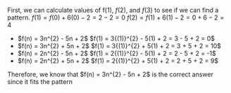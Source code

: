 First, we can calculate values of f$(1)$, $f(2)$, and $f(3)$ to see if we can find a pattern.
$f(1) = f(0) + 6(0) - 2 = 2 - 2 = 0$
$f(2) = f(1) + 6(1) - 2 = 0 + 6 - 2 = 4$

<ul>
<li> $f(n) = 3n^{2} - 5n + 2$
$f(1) = 3{(1)}^{2} - 5(1) + 2 = 3 - 5 + 2 = 0$
<li> $f(n) = 3n^{2} + 5n + 2$
$f(1) = 3{(1)}^{2} + 5(1) + 2 = 3 + 5 + 2 = 10$
<li> $f(n) = 2n^{2} - 5n + 2$
$f(1) = 2{(1)}^{2} - 5(1) + 2 = 2 - 5 + 2 = -1$
<li> $f(n) = 2n^{2} + 5n + 2$
$f(1) = 2{(1)}^{2} + 5(1) + 2 = 2 + 5 + 2 = 9$
</ul>
Therefore, we know that $f(n) = 3n^{2} - 5n + 2$ is the correct answer since it fits the pattern
